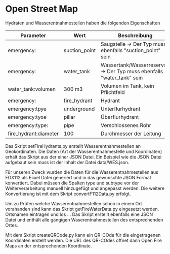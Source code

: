 # Open Street Map

Hydraten und Wasserentnahmestellen haben die folgenden Eigenschaften

|Parameter|Wert|Beschreibung|
|---|---|---|
|emergency: |suction_point | Saugstelle -> Der Typ muss ebenfalls "suction_point" sein|
|emergency: |water_tank | Wassertank/Wasserreservoir -> Der Typ muss ebenfalls "water_tank" sein|
|water_tank:volumen | 300 m3 |Volumen im Tank, kein Pflichtfeld | 
|emergency: |fire_hydrant | Hydrant|
|emergency:tpye |underground| Unterflurhydrant|
|emergency:tyoe |pillar| Überflurhydrant|
|emergency:type: |pipe | Verschlossenes Rohr|
|fire_hydrant:diameter| 100 | Durchmesser der Leitung|

Das Skript setFireHydrants.py erstellt Wasserentnahmestellen an Geokordinaten. Die Daten (Art der Wasserentnahmestelle und Koordinaten) erhält das Skript aus der einer JSON Datei. Ein Beispiel wie die JSON Datei aufgebaut sein muss ist der Inhalt der Datei data/WES.json. 

Für unseren Zweck wurden die Daten für die Wasserentnahmestellen aus FOX112 als Ecxel Datei generiert und in das gewünschte JSON Format konvertiert. Dabei müssen die Spalten type und subtype vor der Weiterverarbeitung manuell hinzugefügt und angepasst werden. Die weitere Konvertierung ist mit dem Skript convertF112Data.py erfolgt.

Um zu Prüfen welche Wasserentnahmestellen schon in einem Ort vorahanden sind kann das Skript getFireWaterData.py eingesetzt werden. Ortsnamen eintragen und los ... Das Skript erstellt ebenfalls eine JSON Datei und enthält alle gängigen Waserentnahmestellen des entsprechenden Ortes.

Mit dem Skript createQRCode.py kann ein QR-COde für die eingetragenen Koordinaten erstellt werden. Die URL des QR-COdes öffnet dann Open Fire Maps an der entsprechenden Koordinate.




